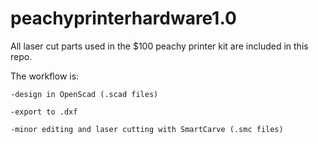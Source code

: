 # peachyprinterhardware1.0

All laser cut parts used in the $100 peachy printer kit are included in this repo.

The workflow is:

	-design in OpenScad (.scad files)

	-export to .dxf

	-minor editing and laser cutting with SmartCarve (.smc files)